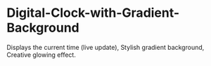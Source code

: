 # Digital-Clock-with-Gradient-Background
Displays the current time (live update), Stylish gradient background, Creative glowing effect.
